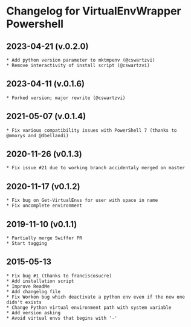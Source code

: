 # Changelog for VirtualEnvWrapper Powershell

## 2023-04-21 (v.0.2.0)
    * Add python version parameter to mktmpenv (@cswartzvi)
	* Remove interactivity of install script (@cswartzvi)

## 2023-04-11 (v.0.1.6)
    * Forked version; major rewrite (@cswartzvi)

## 2021-05-07 (v.0.1.4)
    * Fix various compatibility issues with PowerShell 7 (thanks to @mmorys and @dbellandi)

## 2020-11-26 (v0.1.3)
	* Fix issue #21 due to working branch accidentaly merged on master

## 2020-11-17 (v0.1.2)
	* Fix bug on Get-VirtualEnvs for user with space in name
	* Fix uncomplete environment

## 2019-11-10 (v0.1.1)
	* Partially merge Swiffer PR
	* Start tagging

## 2015-05-13
	* Fix bug #1 (thanks to franciscosucre)
	* Add installation script
	* Improve ReadMe
	* Add changelog file
	* Fix Workon bug which deactivate a python env even if the new one didn't exists
	* Change Python virtual environment path with system variable
	* Add version asking
	* Avoid virtual envs that begins with '-'
